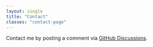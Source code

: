 ```yaml
---
layout: single 
title: "Contact"
classes: "contact-page"
---
```


Contact me by posting a comment via <a href="https://github.com/kaycix/humboldtnativeplants/discussions/13" target="_blank">GitHub Discussions</a>.



